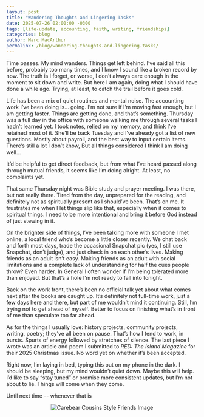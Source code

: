```yaml
---
layout: post
title: "Wandering Thoughts and Lingering Tasks"
date: 2025-07-26 02:00:00 -0300
tags: [life-update, accounting, faith, writing, friendships]
categories: blog
author: Marc MacArthur
permalink: /blog/wandering-thoughts-and-lingering-tasks/
---
```


Time passes. My mind wanders. Things get left behind. I’ve said all this before, probably too many times, and I know I sound like a broken record by now. The truth is I forget, or worse, I don’t always care enough in the moment to sit down and write. But here I am again, doing what I should have done a while ago. Trying, at least, to catch the trail before it goes cold.

<!--more-->

Life has been a mix of quiet routines and mental noise. The accounting work I’ve been doing is… going. I’m not sure if I’m moving fast enough, but I am getting faster. Things are getting done, and that’s something. Thursday was a full day in the office with someone walking me through several tasks I hadn’t learned yet. I took notes, relied on my memory, and think I’ve retained most of it. She’ll be back Tuesday and I’ve already got a list of new questions. Mostly about payroll, and the best way to input certain items. There’s still a lot I don’t know, But all things considered I think I am doing well...

It’d be helpful to get direct feedback, but from what I’ve heard passed along through mutual friends, it seems like I’m doing alright. At least, no complaints yet.

That same Thursday night was Bible study and prayer meeting. I was there, but not really there. Tired from the day, unprepared for the reading, and definitely not as spiritually present as I should’ve been. That’s on me. It frustrates me when I let things slip like that, especially when it comes to spiritual things. I need to be more intentional and bring it before God instead of just stewing in it.

On the brighter side of things, I’ve been talking more with someone I met online, a local friend who’s become a little closer recently. We chat back and forth most days, trade the occasional Snapchat pic (yes, I still use Snapchat, don’t judge), and just check in on each other’s lives. Making friends as an adult isn’t easy. Making friends as an adult with social limitations and a complete lack of understanding for half the cues people throw? Even harder. In General I often wonder if I’m being tolerated more than enjoyed. But that’s a hole I’m not ready to fall into tonight.

Back on the work front, there’s been no official talk yet about what comes next after the books are caught up. It’s definitely not full-time work, just a few days here and there, but part of me wouldn’t mind it continuing. Still, I’m trying not to get ahead of myself. Better to focus on finishing what’s in front of me than speculate too far ahead.

As for the things I usually love: history projects, community projects, writing, poetry; they’ve all been on pause. That’s how I tend to work, in bursts. Spurts of energy followed by stretches of silence. The last piece I wrote was an article and poem I submitted to *RED: The Island Magazine* for their 2025 Christmas issue. No word yet on whether it’s been accepted.

Right now, I’m laying in bed, typing this out on my phone in the dark. I should be sleeping, but my mind wouldn’t quiet down. Maybe this will help. I’d like to say “stay tuned” or promise more consistent updates, but I’m not about to lie. Things will come when they come.

Until next time -- whenever that is


<p align="center">
  <img src="{{ '/assets/images/2025-07-26/Carebear_Style_Sitting.png' | relative_url }}" alt="Carebear Cousins Style Friends Image" />
</p>


